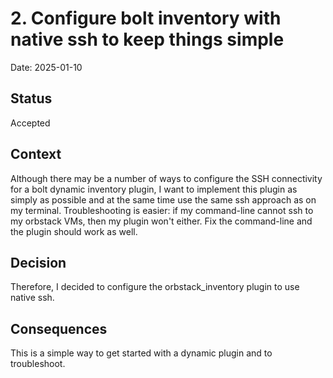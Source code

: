 # 2. Configure bolt inventory with native ssh to keep things simple

Date: 2025-01-10

## Status

Accepted

## Context

Although there may be a number of ways to configure the SSH connectivity for a bolt dynamic inventory plugin, I want to implement this plugin as simply as possible and at the same time use the same ssh approach as on my terminal.  Troubleshooting is easier: if my command-line cannot ssh to my orbstack VMs, then my plugin won't either.  Fix the command-line and the plugin should work as well.

## Decision

Therefore, I decided to configure the orbstack_inventory plugin to use native ssh.

## Consequences

This is a simple way to get started with a dynamic plugin and to troubleshoot.
